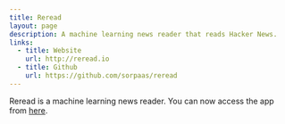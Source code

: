 ```yaml
---
title: Reread
layout: page
description: A machine learning news reader that reads Hacker News.
links:
  - title: Website
    url: http://reread.io
  - title: Github
    url: https://github.com/sorpaas/reread
---
```


Reread is a machine learning news reader. You can now access the app
from [here][].

  [here]: http://storycafe.ns.mg
